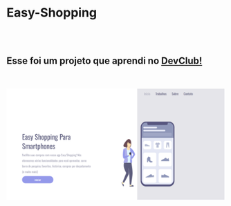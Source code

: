 <h1>Easy-Shopping </h1>
<br>
<br>
<h2> Esse foi um projeto que aprendi no <a  href="https://rodolfomori.com.br/devclub">DevClub!</a> </h2>
<br>
<br>
<img src="https://github.com/diegofelipeap/Easy-Shopping/blob/main/icons/easy-shopping.png?raw=true">
